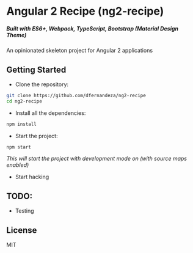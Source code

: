 # Angular 2 Recipe (ng2-recipe)
##### Built with ES6+, Webpack, TypeScript, Bootstrap (Material Design Theme)

An opinionated skeleton project for Angular 2 applications

## Getting Started

* Clone the repository:
```bash
git clone https://github.com/dfernandeza/ng2-recipe
cd ng2-recipe
```

* Install all the dependencies:
```bash
npm install
```

* Start the project:
```bash
npm start
```
_This will start the project with development mode on (with source maps enabled)_

* Start hacking


## TODO:

- Testing


## License
MIT